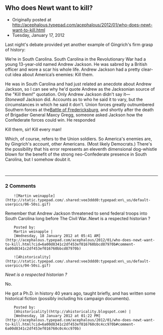 ## Who does Newt want to kill?

 * Originally posted at http://acephalous.typepad.com/acephalous/2012/01/who-does-newt-want-to-kill.html
 * Tuesday, January 17, 2012



Last night's debate provided yet another example of Gingrich's firm grasp of history:

We’re in South Carolina. South Carolina in the Revolutionary War had a young 13-year-old named Andrew Jackson. He was sabred by a British officer and wore a scar his whole life. Andrew Jackson had a pretty clear-cut idea about America’s enemies: Kill them.

He was in South Carolina and had just related an anecdote about Andrew Jackson, so I can see why he'd quote Andrew as the Jacksonian source of the "Kill them!" quotation. Only Andrew Jackson didn't say it—_Stonewall_ Jackson did. Accounts as to who he said it to vary, but the circumstances in which he said it don't. Union forces greatly outnumbered Southern forces at the[Battle of Fredericksburg](http://en.wikipedia.org/wiki/Battle\_of\_Fredericksburg), and shortly after the death of Brigadier General Maxcy Gregg, someone asked Jackson how the Confederate forces could win. He responded

Kill them, sir! Kill every man!

Which, of course, refers to the Union soldiers. So America's enemies are, by Gingrich's account, other Americans. (Most likely Democrats.) There's the possibility that his error represents an eleventh dimensional dog-whistle blown for the benefit of the strong neo-Confederate presence in South Carolina, but I somehow doubt it.

 

		

* * *

### 2 Comments 

		

                
[]()

	

		![Martin weinapple](http://static.typepad.com/.shared:vee3ddd0:typepad:en\_us/default-userpics/06-50si.gif)
	

	

		

Remember that Andrew Jackson threatened to send federal troops into South Carolina long before The Civil War..Newt is a respected historian ?

	

		Posted by:
		Martin weinapple |
		[Wednesday, 18 January 2012 at 05:41 AM](http://acephalous.typepad.com/acephalous/2012/01/who-does-newt-want-to-kill.html?cid=6a00d8341c2df453ef016760bbcd87970b#comment-6a00d8341c2df453ef016760bbcd87970b)

[]()

	

		![Ahistoricality](http://static.typepad.com/.shared:vee3ddd0:typepad:en\_us/default-userpics/04-50si.gif)
	

	

		

_Newt is a respected historian ?_

No.

He got a Ph.D. in history 40 years ago, taught briefly, and has written some historical fiction (possibly including his campaign documents).

	

		Posted by:
		[Ahistoricality](http://ahistoricality.blogspot.com) |
		[Wednesday, 18 January 2012 at 01:22 PM](http://acephalous.typepad.com/acephalous/2012/01/who-does-newt-want-to-kill.html?cid=6a00d8341c2df453ef016760c0c4cc970b#comment-6a00d8341c2df453ef016760c0c4cc970b)

		

        